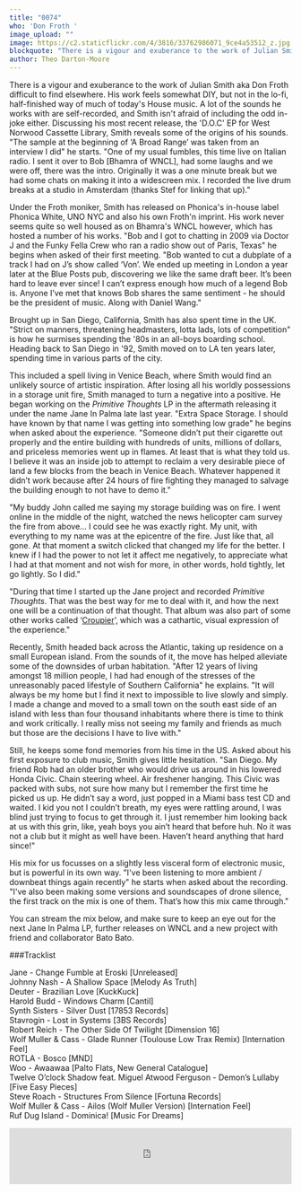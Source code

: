 ```yaml
---
title: "0074"
who: 'Don Froth '
image_upload: ""
image: https://c2.staticflickr.com/4/3816/33762986071_9ce4a53512_z.jpg
blockquote: "There is a vigour and exuberance to the work of Julian Smith aka Don Froth difficult to find elsewhere. His work feels somewhat DIY, but not in the lo-fi, half-finished way of much of today's House music. A lot of the sounds he works with are self-recorded, and Smith isn't afraid of including the odd in-joke either. "
author: Theo Darton-Moore
---
```

There is a vigour and exuberance to the work of Julian Smith aka Don Froth difficult to find elsewhere. His work feels somewhat DIY, but not in the lo-fi, half-finished way of much of today's House music. A lot of the sounds he works with are self-recorded, and Smith isn't afraid of including the odd in-joke either. Discussing his most recent release, the 'D.O.C' EP for West Norwood Cassette Library, Smith reveals some of the origins of his sounds. "The sample at the beginning of ‘A Broad Range’ was taken from an interview I did" he starts. "One of my usual fumbles, this time live on Italian radio. I sent it over to Bob [Bhamra of WNCL], had some laughs and we were off, there was the intro. Originally it was a one minute break but we had some chats on making it into a widescreen mix. I recorded the live drum breaks at a studio in Amsterdam (thanks Stef for linking that up)."

Under the Froth moniker, Smith has released on Phonica's in-house label Phonica White, UNO NYC and also his own Froth'n imprint. His work never seems quite so well housed as on Bhamra's WNCL however, which has hosted a number of his works. "Bob and I got to chatting in 2009 via Doctor J and the Funky Fella Crew who ran a radio show out of Paris, Texas" he begins when asked of their first meeting. "Bob wanted to cut a dubplate of a track I had on J’s show called ‘Von’. We ended up meeting in London a year later at the Blue Posts pub, discovering we like the same draft beer. It’s been hard to leave ever since! I can’t express enough how much of a legend Bob is. Anyone I’ve met that knows Bob shares the same sentiment - he should be the president of music. Along with Daniel Wang."

Brought up in San Diego, California, Smith has also spent time in the UK. "Strict on manners, threatening headmasters, lotta lads, lots of competition" is how he surmises spending the '80s in an all-boys boarding school. Heading back to San Diego in '92, Smith moved on to LA ten years later, spending time in various parts of the city.

This included a spell living in Venice Beach, where Smith would find an unlikely source of artistic inspiration. After losing all his worldly possessions in a storage unit fire, Smith managed to turn a negative into a positive. He began working on the _Primitive Thoughts_ LP in the aftermath releasing it under the name Jane In Palma late last year. "Extra Space Storage. I should have known by that name I was getting into something low grade" he begins when asked about the experience. "Someone didn’t put their cigarette out properly and the entire building with hundreds of units, millions of dollars, and priceless memories went up in flames. At least that is what they told us. I believe it was an inside job to attempt to reclaim a very desirable piece of land a few blocks from the beach in Venice Beach. Whatever happened it didn’t work because after 24 hours of fire fighting they managed to salvage the building enough to not have to demo it."

"My buddy John called me saying my storage building was on fire. I went online in the middle of the night, watched the news helicopter cam survey the fire from above… I could see he was exactly right. My unit, with everything to my name was at the epicentre of the fire. Just like that, all gone. At that moment a switch clicked that changed my life for the better. I knew if I had the power to not let it affect me negatively, to appreciate what I had at that moment and not wish for more, in other words, hold tightly, let go lightly. So I did."

"During that time I started up the Jane project and recorded _Primitive Thoughts_. That was the best way for me to deal with it, and how the next one will be a continuation of that thought. That album was also part of some other works called ‘[Croupier](http://www.juliansmith.org/Croupier)’, which was a cathartic, visual expression of the experience."

Recently, Smith headed back across the Atlantic, taking up residence on a small European island. From the sounds of it, the move has helped alleviate some of the downsides of urban habitation. "After 12 years of living amongst 18 million people, I had had enough of the stresses of the unreasonably paced lifestyle of Southern California" he explains. "It will always be my home but I find it next to impossible to live slowly and simply. I made a change and moved to a small town on the south east side of an island with less than four thousand inhabitants where there is time to think and work critically. I really miss not seeing my family and friends as much but those are the decisions I have to live with."

Still, he keeps some fond memories from his time in the US. Asked about his first exposure to club music, Smith gives little hesitation. "San Diego. My friend Rob had an older brother who would drive us around in his lowered Honda Civic. Chain steering wheel. Air freshener hanging. This Civic was packed with subs, not sure how many but I remember the first time he picked us up. He didn’t say a word, just popped in a Miami bass test CD and waited. I kid you not I couldn’t breath, my eyes were rattling around, I was blind just trying to focus to get through it. I just remember him looking back at us with this grin, like, yeah boys you ain’t heard that before huh. No it was not a club but it might as well have been. Haven’t heard anything that hard since!"

His mix for us focusses on a slightly less visceral form of electronic music, but is powerful in its own way. "I've been listening to more ambient / downbeat things again recently" he starts when asked about the recording. "I've also been making some versions and soundscapes of drone silence, the first track on the mix is one of them. That’s how this mix came through."

You can stream the mix below, and make sure to keep an eye out for the next Jane In Palma LP, further releases on WNCL and a new project with friend and collaborator Bato Bato.

###Tracklist

Jane - Change Fumble at Eroski [Unreleased] <br>
Johnny Nash - A Shallow Space [Melody As Truth] <br>
Deuter - Brazilian Love [KuckKuck] <br>
Harold Budd -  Windows Charm [Cantil] <br>
Synth Sisters - Silver Dust [17853 Records] <br>
Stavrogin - Lost in Systems [3BS Records] <br>
Robert Reich - The Other Side Of Twilight [Dimension 16] <br>
Wolf Muller & Cass - Glade Runner (Toulouse Low Trax Remix) [Internation Feel] <br>
ROTLA - Bosco [MND] <br>
Woo -  Awaawaa [Palto Flats, New General Catalogue] <br>
Twelve O’clock Shadow feat. Miguel Atwood Ferguson - Demon’s Lullaby [Five Easy Pieces] <br>
Steve Roach - Structures From Silence [Fortuna Records] <br>
Wolf Muller & Cass - Ailos (Wolf Muller Version) [Internation Feel] <br>
Ruf Dug Island - Dominica! [Music For Dreams] <br>

<iframe width="100%" height="100" src="https://www.mixcloud.com/widget/iframe/?feed=https%3A%2F%2Fwww.mixcloud.com%2Fstraylandings%2F0074-don-froth%2F&light=1" frameborder="0"></iframe>
